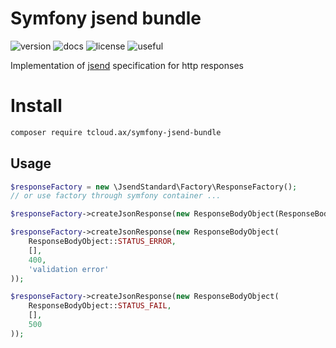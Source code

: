 # Symfony jsend bundle

![version](https://img.shields.io/badge/version-v1.0.1-blue) ![docs](https://img.shields.io/badge/docs-yes-blue)  ![license](https://img.shields.io/badge/license-MIT-brightgreen) ![useful](https://img.shields.io/badge/Maintained%3F-yes-brightgreen)

Implementation of [jsend](https://github.com/omniti-labs/jsend) specification for http responses

# Install

```bash
composer require tcloud.ax/symfony-jsend-bundle
```

## Usage

```php
$responseFactory = new \JsendStandard\Factory\ResponseFactory();
// or use factory through symfony container ...
```

```php
$responseFactory->createJsonResponse(new ResponseBodyObject(ResponseBodyObject::STATUS_SUCCESS));
```

```php
$responseFactory->createJsonResponse(new ResponseBodyObject(
    ResponseBodyObject::STATUS_ERROR,
    [],
    400,
    'validation error'
));
```

```php
$responseFactory->createJsonResponse(new ResponseBodyObject(
    ResponseBodyObject::STATUS_FAIL,
    [],
    500
));
```